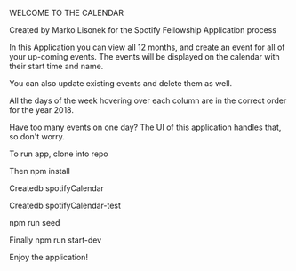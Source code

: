 WELCOME TO THE CALENDAR

Created by Marko Lisonek for the Spotify Fellowship Application process

In this Application you can view all 12 months, and create an event for all of your up-coming events. The events will be displayed on the calendar with their start time and name.

You can also update existing events and delete them as well.

All the days of the week hovering over each column are in the correct order for the year 2018.

Have too many events on one day? The UI of this application handles that, so don't worry.

To run app, clone into repo

Then npm install

Createdb spotifyCalendar

Createdb spotifyCalendar-test

npm run seed

Finally npm run start-dev

Enjoy the application!
